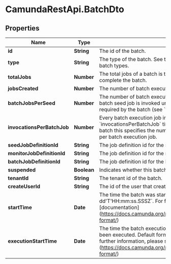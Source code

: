 # CamundaRestApi.BatchDto

## Properties
Name | Type | Description | Notes
------------ | ------------- | ------------- | -------------
**id** | **String** | The id of the batch. | [optional] 
**type** | **String** | The type of the batch. See the [User Guide](https://docs.camunda.org/manual/develop/user-guide/process-engine/batch/#creating-a-batch) for more information about batch types. | [optional] 
**totalJobs** | **Number** | The total jobs of a batch is the number of batch execution jobs required to complete the batch. | [optional] 
**jobsCreated** | **Number** | The number of batch execution jobs already created by the seed job. | [optional] 
**batchJobsPerSeed** | **Number** | The number of batch execution jobs created per seed job invocation. The batch seed job is invoked until it has created all batch execution jobs required by the batch (see &#x60;totalJobs&#x60; property). | [optional] 
**invocationsPerBatchJob** | **Number** | Every batch execution job invokes the command executed by the batch &#x60;invocationsPerBatchJob&#x60; times. E.g., for a process instance migration batch this specifies the number of process instances which are migrated per batch execution job. | [optional] 
**seedJobDefinitionId** | **String** | The job definition id for the seed jobs of this batch. | [optional] 
**monitorJobDefinitionId** | **String** | The job definition id for the monitor jobs of this batch. | [optional] 
**batchJobDefinitionId** | **String** | The job definition id for the batch execution jobs of this batch. | [optional] 
**suspended** | **Boolean** | Indicates whether this batch is suspended or not. | [optional] 
**tenantId** | **String** | The tenant id of the batch. | [optional] 
**createUserId** | **String** | The id of the user that created the batch. | [optional] 
**startTime** | **Date** | The time the batch was started. Default format &#x60;yyyy-MM-dd&#x27;T&#x27;HH:mm:ss.SSSZ&#x60;. For further information, please see the [documentation] (https://docs.camunda.org/manual/develop/reference/rest/overview/date-format/) | [optional] 
**executionStartTime** | **Date** | The time the batch execution was started, i.e., at least one batch job has been executed. Default format &#x60;yyyy-MM-dd&#x27;T&#x27;HH:mm:ss.SSSZ&#x60;. For further information, please see the [documentation] (https://docs.camunda.org/manual/develop/reference/rest/overview/date-format/) | [optional] 
